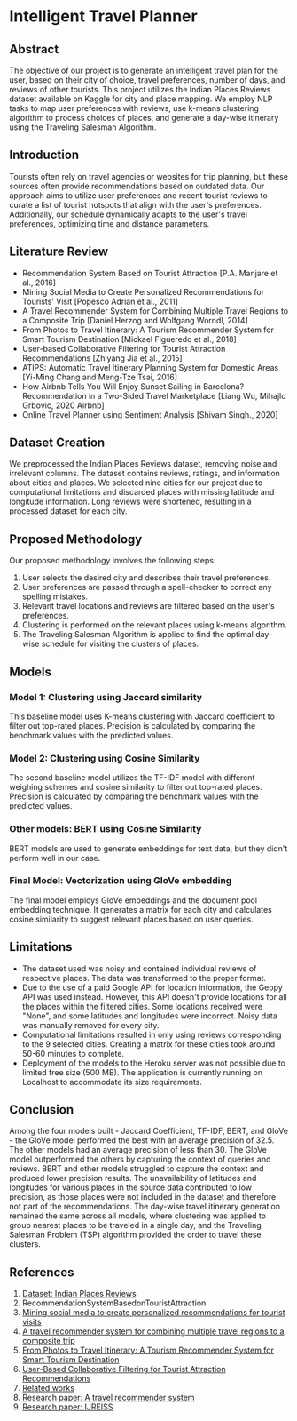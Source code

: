 # Intelligent Travel Planner

## Abstract
The objective of our project is to generate an intelligent travel plan for the user, based on their city of choice, travel preferences, number of days, and reviews of other tourists. This project utilizes the Indian Places Reviews dataset available on Kaggle for city and place mapping. We employ NLP tasks to map user preferences with reviews, use k-means clustering algorithm to process choices of places, and generate a day-wise itinerary using the Traveling Salesman Algorithm.

## Introduction
Tourists often rely on travel agencies or websites for trip planning, but these sources often provide recommendations based on outdated data. Our approach aims to utilize user preferences and recent tourist reviews to curate a list of tourist hotspots that align with the user's preferences. Additionally, our schedule dynamically adapts to the user's travel preferences, optimizing time and distance parameters.

## Literature Review
- Recommendation System Based on Tourist Attraction [P.A. Manjare et al., 2016]
- Mining Social Media to Create Personalized Recommendations for Tourists' Visit [Popesco Adrian et al., 2011]
- A Travel Recommender System for Combining Multiple Travel Regions to a Composite Trip [Daniel Herzog and Wolfgang Worndl, 2014]
- From Photos to Travel Itinerary: A Tourism Recommender System for Smart Tourism Destination [Mickael Figueredo et al., 2018]
- User-based Collaborative Filtering for Tourist Attraction Recommendations [Zhiyang Jia et al., 2015]
- ATIPS: Automatic Travel Itinerary Planning System for Domestic Areas [Yi-Ming Chang and Meng-Tze Tsai, 2016]
- How Airbnb Tells You Will Enjoy Sunset Sailing in Barcelona? Recommendation in a Two-Sided Travel Marketplace [Liang Wu, Mihajlo Grbovic, 2020 Airbnb]
- Online Travel Planner using Sentiment Analysis [Shivam Singh., 2020]

## Dataset Creation
We preprocessed the Indian Places Reviews dataset, removing noise and irrelevant columns. The dataset contains reviews, ratings, and information about cities and places. We selected nine cities for our project due to computational limitations and discarded places with missing latitude and longitude information. Long reviews were shortened, resulting in a processed dataset for each city.

## Proposed Methodology
Our proposed methodology involves the following steps:
1. User selects the desired city and describes their travel preferences.
2. User preferences are passed through a spell-checker to correct any spelling mistakes.
3. Relevant travel locations and reviews are filtered based on the user's preferences.
4. Clustering is performed on the relevant places using k-means algorithm.
5. The Traveling Salesman Algorithm is applied to find the optimal day-wise schedule for visiting the clusters of places.

## Models
### Model 1: Clustering using Jaccard similarity
This baseline model uses K-means clustering with Jaccard coefficient to filter out top-rated places. Precision is calculated by comparing the benchmark values with the predicted values.

### Model 2: Clustering using Cosine Similarity
The second baseline model utilizes the TF-IDF model with different weighing schemes and cosine similarity to filter out top-rated places. Precision is calculated by comparing the benchmark values with the predicted values.

### Other models: BERT using Cosine Similarity
BERT models are used to generate embeddings for text data, but they didn't perform well in our case.

### Final Model: Vectorization using GloVe embedding
The final model employs GloVe embeddings and the document pool embedding technique. It generates a matrix for each city and calculates cosine similarity to suggest relevant places based on user queries.

## Limitations
- The dataset used was noisy and contained individual reviews of respective places. The data was transformed to the proper format.
- Due to the use of a paid Google API for location information, the Geopy API was used instead. However, this API doesn't provide locations for all the places within the filtered cities. Some locations received were "None", and some latitudes and longitudes were incorrect. Noisy data was manually removed for every city.
- Computational limitations resulted in only using reviews corresponding to the 9 selected cities. Creating a matrix for these cities took around 50-60 minutes to complete.
- Deployment of the models to the Heroku server was not possible due to limited free size (500 MB). The application is currently running on Localhost to accommodate its size requirements.

## Conclusion
Among the four models built - Jaccard Coefficient, TF-IDF, BERT, and GloVe - the GloVe model performed the best with an average precision of 32.5. The other models had an average precision of less than 30. The GloVe model outperformed the others by capturing the context of queries and reviews. BERT and other models struggled to capture the context and produced lower precision results.
The unavailability of latitudes and longitudes for various places in the source data contributed to low precision, as those places were not included in the dataset and therefore not part of the recommendations. The day-wise travel itinerary generation remained the same across all models, where clustering was applied to group nearest places to be traveled in a single day, and the Traveling Salesman Problem (TSP) algorithm provided the order to travel these clusters.

## References
1. [Dataset: Indian Places Reviews](https://www.kaggle.com/shravanijadhav23/indian-places-reviews/data)
2. RecommendationSystemBasedonTouristAttraction
3. [Mining social media to create personalized recommendations for tourist visits](https://www.researchgate.net/publication/221449162_Mining_social_media_to_create_personalized_recommendations_for_tourist_visits)
4. [A travel recommender system for combining multiple travel regions to a composite trip](https://www.researchgate.net/publication/281655048_A_travel_recommender_system_for_combining_multiple_travel_regions_to_a_composite_trip)
5. [From Photos to Travel Itinerary: A Tourism Recommender System for Smart Tourism Destination](https://www.researchgate.net/publication/326277455_From_Photos_to_Travel_Itinerary_A_Tourism_Recommender_System_for_Smart_Tourism_Destination)
6. [User-Based Collaborative Filtering for Tourist Attraction Recommendations](https://www.researchgate.net/publication/281698410_User-Based_Collaborative_Filtering_for_Tourist_Attraction_Recommendations)
7. [Related works](https://www.hindawi.com/journals/cin/2016/1281379/#relatedworks)
8. [Research paper: A travel recommender system](https://dl.acm.org/doi/10.1145/3397271.3401444)
9. [Research paper: IJREISS](https://www.indusedu.org/pdfs/IJREISS/IJREISS_3663_39823.pdf)
